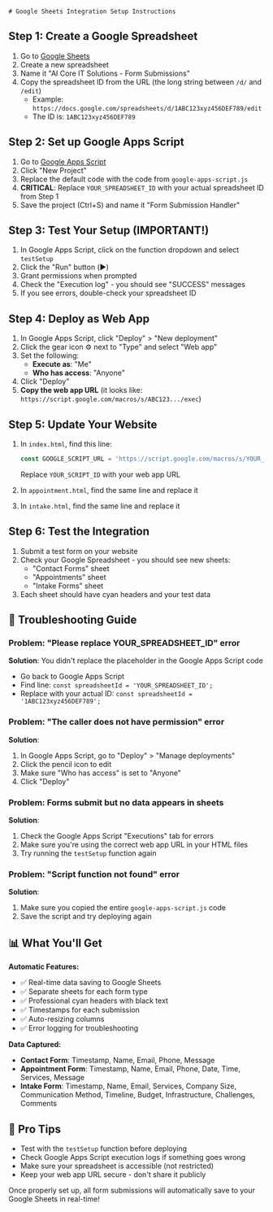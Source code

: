                                                                                                                                                                                                                                     # Google Sheets Integration Setup Instructions

## Step 1: Create a Google Spreadsheet
1. Go to [Google Sheets](https://sheets.google.com)
2. Create a new spreadsheet
3. Name it "AI Core IT Solutions - Form Submissions"
4. Copy the spreadsheet ID from the URL (the long string between `/d/` and `/edit`)
   - Example: `https://docs.google.com/spreadsheets/d/1ABC123xyz456DEF789/edit`
   - The ID is: `1ABC123xyz456DEF789`

## Step 2: Set up Google Apps Script
1. Go to [Google Apps Script](https://script.google.com)
2. Click "New Project"
3. Replace the default code with the code from `google-apps-script.js`
4. **CRITICAL**: Replace `YOUR_SPREADSHEET_ID` with your actual spreadsheet ID from Step 1
5. Save the project (Ctrl+S) and name it "Form Submission Handler"

## Step 3: Test Your Setup (IMPORTANT!)
1. In Google Apps Script, click on the function dropdown and select `testSetup`
2. Click the "Run" button (▶️)
3. Grant permissions when prompted
4. Check the "Execution log" - you should see "SUCCESS" messages
5. If you see errors, double-check your spreadsheet ID

## Step 4: Deploy as Web App
1. In Google Apps Script, click "Deploy" > "New deployment"
2. Click the gear icon ⚙️ next to "Type" and select "Web app"
3. Set the following:
   - **Execute as**: "Me"
   - **Who has access**: "Anyone"
4. Click "Deploy"
5. **Copy the web app URL** (it looks like: `https://script.google.com/macros/s/ABC123.../exec`)

## Step 5: Update Your Website
1. In `index.html`, find this line:
   ```javascript
   const GOOGLE_SCRIPT_URL = 'https://script.google.com/macros/s/YOUR_SCRIPT_ID/exec';
   ```
   Replace `YOUR_SCRIPT_ID` with your web app URL

2. In `appointment.html`, find the same line and replace it

3. In `intake.html`, find the same line and replace it

## Step 6: Test the Integration
1. Submit a test form on your website
2. Check your Google Spreadsheet - you should see new sheets:
   - "Contact Forms" sheet
   - "Appointments" sheet  
   - "Intake Forms" sheet
3. Each sheet should have cyan headers and your test data

## 🔧 Troubleshooting Guide

### Problem: "Please replace YOUR_SPREADSHEET_ID" error
**Solution**: You didn't replace the placeholder in the Google Apps Script code
- Go back to Google Apps Script
- Find line: `const spreadsheetId = 'YOUR_SPREADSHEET_ID';`
- Replace with your actual ID: `const spreadsheetId = '1ABC123xyz456DEF789';`

### Problem: "The caller does not have permission" error
**Solution**: 
1. In Google Apps Script, go to "Deploy" > "Manage deployments"
2. Click the pencil icon to edit
3. Make sure "Who has access" is set to "Anyone"
4. Click "Deploy"

### Problem: Forms submit but no data appears in sheets
**Solution**:
1. Check the Google Apps Script "Executions" tab for errors
2. Make sure you're using the correct web app URL in your HTML files
3. Try running the `testSetup` function again

### Problem: "Script function not found" error
**Solution**:
1. Make sure you copied the entire `google-apps-script.js` code
2. Save the script and try deploying again

## 📊 What You'll Get

**Automatic Features:**
- ✅ Real-time data saving to Google Sheets
- ✅ Separate sheets for each form type
- ✅ Professional cyan headers with black text
- ✅ Timestamps for each submission
- ✅ Auto-resizing columns
- ✅ Error logging for troubleshooting

**Data Captured:**
- **Contact Form**: Timestamp, Name, Email, Phone, Message
- **Appointment Form**: Timestamp, Name, Email, Phone, Date, Time, Services, Message  
- **Intake Form**: Timestamp, Name, Email, Services, Company Size, Communication Method, Timeline, Budget, Infrastructure, Challenges, Comments

## 🎯 Pro Tips
- Test with the `testSetup` function before deploying
- Check Google Apps Script execution logs if something goes wrong
- Make sure your spreadsheet is accessible (not restricted)
- Keep your web app URL secure - don't share it publicly

Once properly set up, all form submissions will automatically save to your Google Sheets in real-time!